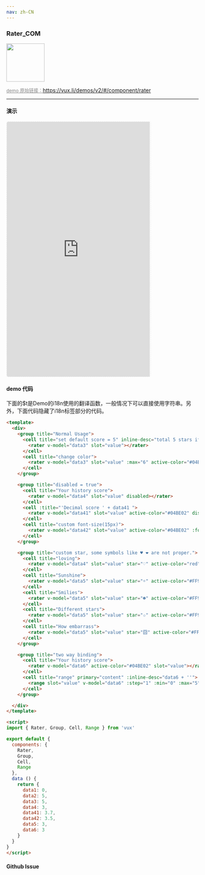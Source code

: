 ```yaml
---
nav: zh-CN
---
```



### Rater_COM

<img width="100" src="http://qr.topscan.com/api.php?text=https%3A%2F%2Fvux.li%2Fdemos%2Fv2%2F%23%2Fcomponent%2Frater"/>

<a href="https://vux.li/demos/v2/#/component/rater" target="_blank" style="font-size:12px;color:#888;">demo 原始链接：https://vux.li/demos/v2/#/component/rater</a>



---

#### 演示

 <div style="width:377px;height:667px;display:inline-block;border:1px dashed #ececec;border-radius:5px;overflow:hidden;">
   <iframe src="https://vux.li/demos/v2/#/component/rater" width="375" height="667" border="0" frameborder="0"></iframe>
 </div>

#### demo 代码

<p class="tip">下面的$t是Demo的i18n使用的翻译函数，一般情况下可以直接使用字符串。另外，下面代码隐藏了i18n标签部分的代码。</p>

``` html
<template>
  <div>
    <group title="Normal Usage">
      <cell title="set default score = 5" inline-desc="total 5 stars if not specified">
        <rater v-model="data3" slot="value"></rater>
      </cell>
      <cell title="change color">
        <rater v-model="data3" slot="value" :max="6" active-color="#04BE02"></rater>
      </cell>
    </group>

    <group title="disabled = true">
      <cell title="Your history score">
        <rater v-model="data4" slot="value" disabled></rater>
      </cell>
      <cell :title="'Decimal score ' + data41 ">
        <rater v-model="data41" slot="value" active-color="#04BE02" disabled></rater>
      </cell>
      <cell title="custom font-size(15px)">
        <rater v-model="data42" slot="value" active-color="#04BE02" :font-size="15" disabled></rater>
      </cell>
    </group>

    <group title="custom star, some symbols like ♥ ❤ are not proper.">
      <cell title="loving">
        <rater v-model="data4" slot="value" star="♡" active-color="red" :margin="15"></rater>
      </cell>
      <cell title="Sunshine">
        <rater v-model="data5" slot="value" star="☼" active-color="#FF9900" :margin="4"></rater>
      </cell>
      <cell title="Smilies">
        <rater v-model="data5" slot="value" star="☻" active-color="#FF9900" :margin="4"></rater>
      </cell>
      <cell title="Different stars">
        <rater v-model="data5" slot="value" star="✩" active-color="#FF9900" :margin="4"></rater>
      </cell>
      <cell title="How embarrass">
        <rater v-model="data5" slot="value" star="囧" active-color="#FF9900" :margin="4"></rater>
      </cell>
    </group>

    <group title="two way binding">
      <cell title="Your history score">
        <rater v-model="data6" active-color="#04BE02" slot="value"></rater>
      </cell>
      <cell title="range" primary="content" :inline-desc="data6 + ''">
        <range slot="value" v-model="data6" :step="1" :min="0" :max="5"></range>
      </cell>
    </group>

  </div>
</template>

<script>
import { Rater, Group, Cell, Range } from 'vux'

export default {
  components: {
    Rater,
    Group,
    Cell,
    Range
  },
  data () {
    return {
      data1: 0,
      data2: 5,
      data3: 5,
      data4: 3,
      data41: 3.7,
      data42: 3.5,
      data5: 3,
      data6: 3
    }
  }
}
</script>

```


#### Github Issue